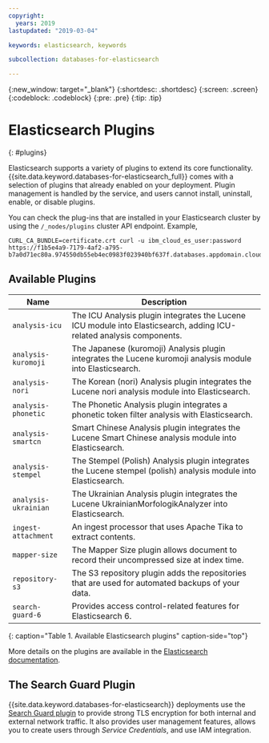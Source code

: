 ```yaml
---
copyright:
  years: 2019
lastupdated: "2019-03-04"

keywords: elasticsearch, keywords

subcollection: databases-for-elasticsearch

---
```


{:new_window: target="_blank"}
{:shortdesc: .shortdesc}
{:screen: .screen}
{:codeblock: .codeblock}
{:pre: .pre}
{:tip: .tip}

# Elasticsearch Plugins
{: #plugins}

Elasticsearch supports a variety of plugins to extend its core functionality. {{site.data.keyword.databases-for-elasticsearch_full}} comes with a selection of plugins that already enabled on your deployment. Plugin management is handled by the service, and users cannot install, uninstall, enable, or disable plugins.

You can check the plug-ins that are installed in your Elasticsearch cluster by using the `/_nodes/plugins` cluster API endpoint. Example, 
```
CURL_CA_BUNDLE=certificate.crt curl -u ibm_cloud_es_user:password https://f1b5e4a9-7179-4af2-a795-b7a0d71ec80a.974550db55eb4ec0983f023940bf637f.databases.appdomain.cloud:30909/_nodes/plugins
```

## Available Plugins

Name | Description
-------|-------
`analysis-icu` | The ICU Analysis plugin integrates the Lucene ICU module into Elasticsearch, adding ICU-related analysis components.
`analysis-kuromoji` | The Japanese (kuromoji) Analysis plugin integrates the Lucene kuromoji analysis module into Elasticsearch.
`analysis-nori` | The Korean (nori) Analysis plugin integrates the Lucene nori analysis module into Elasticsearch.
`analysis-phonetic` | The Phonetic Analysis plugin integrates a phonetic token filter analysis with Elasticsearch.
`analysis-smartcn` | Smart Chinese Analysis plugin integrates the Lucene Smart Chinese analysis module into Elasticsearch.
`analysis-stempel` | The Stempel (Polish) Analysis plugin integrates the Lucene stempel (polish) analysis module into Elasticsearch.
`analysis-ukrainian` | The Ukrainian Analysis plugin integrates the Lucene UkrainianMorfologikAnalyzer into Elasticsearch.
`ingest-attachment` | An ingest processor that uses Apache Tika to extract contents.
`mapper-size` | The Mapper Size plugin allows document to record their uncompressed size at index time.
`repository-s3` | The S3 repository plugin adds the repositories that are used for automated backups of your data.
`search-guard-6` | Provides access control-related features for Elasticsearch 6.
{: caption="Table 1. Available Elasticsearch plugins" caption-side="top"}

More details on the plugins are available in the [Elasticsearch documentation](https://www.elastic.co/guide/en/elasticsearch/plugins/current/index.html).

## The Search Guard Plugin

{{site.data.keyword.databases-for-elasticsearch}} deployments use the [Search Guard plugin](https://docs.search-guard.com/latest/index.html) to provide strong TLS encryption for both internal and external network traffic. It also provides user management features, allows you to create users through _Service Credentials_, and use IAM integration.